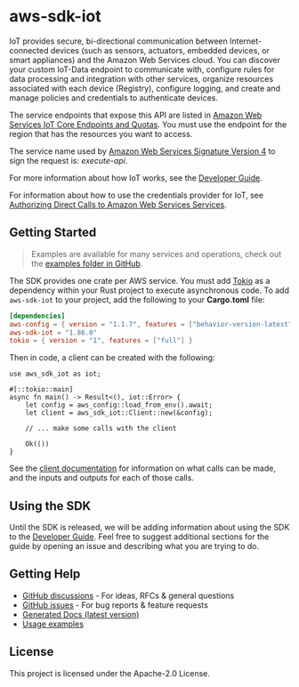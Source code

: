 # aws-sdk-iot

IoT provides secure, bi-directional communication between Internet-connected devices (such as sensors, actuators, embedded devices, or smart appliances) and the Amazon Web Services cloud. You can discover your custom IoT-Data endpoint to communicate with, configure rules for data processing and integration with other services, organize resources associated with each device (Registry), configure logging, and create and manage policies and credentials to authenticate devices.

The service endpoints that expose this API are listed in [Amazon Web Services IoT Core Endpoints and Quotas](https://docs.aws.amazon.com/general/latest/gr/iot-core.html). You must use the endpoint for the region that has the resources you want to access.

The service name used by [Amazon Web Services Signature Version 4](https://docs.aws.amazon.com/general/latest/gr/signature-version-4.html) to sign the request is: _execute-api_.

For more information about how IoT works, see the [Developer Guide](https://docs.aws.amazon.com/iot/latest/developerguide/aws-iot-how-it-works.html).

For information about how to use the credentials provider for IoT, see [Authorizing Direct Calls to Amazon Web Services Services](https://docs.aws.amazon.com/iot/latest/developerguide/authorizing-direct-aws.html).

## Getting Started

> Examples are available for many services and operations, check out the
> [examples folder in GitHub](https://github.com/awslabs/aws-sdk-rust/tree/main/examples).

The SDK provides one crate per AWS service. You must add [Tokio](https://crates.io/crates/tokio)
as a dependency within your Rust project to execute asynchronous code. To add `aws-sdk-iot` to
your project, add the following to your **Cargo.toml** file:

```toml
[dependencies]
aws-config = { version = "1.1.7", features = ["behavior-version-latest"] }
aws-sdk-iot = "1.86.0"
tokio = { version = "1", features = ["full"] }
```

Then in code, a client can be created with the following:

```rust,no_run
use aws_sdk_iot as iot;

#[::tokio::main]
async fn main() -> Result<(), iot::Error> {
    let config = aws_config::load_from_env().await;
    let client = aws_sdk_iot::Client::new(&config);

    // ... make some calls with the client

    Ok(())
}
```

See the [client documentation](https://docs.rs/aws-sdk-iot/latest/aws_sdk_iot/client/struct.Client.html)
for information on what calls can be made, and the inputs and outputs for each of those calls.

## Using the SDK

Until the SDK is released, we will be adding information about using the SDK to the
[Developer Guide](https://docs.aws.amazon.com/sdk-for-rust/latest/dg/welcome.html). Feel free to suggest
additional sections for the guide by opening an issue and describing what you are trying to do.

## Getting Help

* [GitHub discussions](https://github.com/awslabs/aws-sdk-rust/discussions) - For ideas, RFCs & general questions
* [GitHub issues](https://github.com/awslabs/aws-sdk-rust/issues/new/choose) - For bug reports & feature requests
* [Generated Docs (latest version)](https://awslabs.github.io/aws-sdk-rust/)
* [Usage examples](https://github.com/awslabs/aws-sdk-rust/tree/main/examples)

## License

This project is licensed under the Apache-2.0 License.

